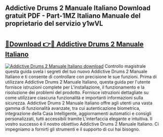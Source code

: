 ## Addictive Drums 2 Manuale Italiano Download gratuit PDF - Part-1MZ Italiano Manuale del proprietario del servizio y1wVL

# <h2><a href="http://dfa5ys.blite.top/?on=Addictive+Drums+2+Manuale+Italiano">🔗Download 👉🔴 Addictive Drums 2 Manuale Italiano</a></h2>

[![Addictive Drums 2 Manuale Italiano download](https://i.imgur.com/lujVjoI.png)](http://dfa5ys.blite.top/?on=Addictive+Drums+2+Manuale+Italiano)
Controllo magistrale questa guida svela i segreti del tuo nuovo Addictive Drums 2 Manuale Italiano e ti consente di controllare con precisione le sue funzioni. Prima di utilizzare Addictive Drums 2 Manuale Italiano, questa guida per l'utente fornisce istruzioni complete per L'installazione, il funzionamento e la risoluzione dei problemi del prodotto. Fornisce istruzioni dettagliate su come utilizzare ciascuna funzionalità e importanti informazioni sulla sicurezza. Addictive Drums 2 Manuale Italiano offre agli utenti una vasta gamma di funzionalità avanzate, tra cui autenticazione biometrica, integrazione della Casa Intelligente, aggiornamenti automatici e consigli personalizzati, tutti accessibili tramite L'interfaccia elegante e intuitiva. Il vostro successo è il nostro obiettivo Addictive Drums 2 Manuale Italiano. Ci impegniamo a fornirti gli strumenti e il supporto di cui hai bisogno.
